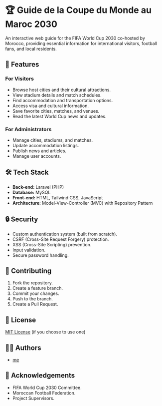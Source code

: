 # 🏆 Guide de la Coupe du Monde au Maroc 2030

An interactive web guide for the FIFA World Cup 2030 co-hosted by Morocco, providing essential information for international visitors, football fans, and local residents.

## 🌟 Features

### For Visitors

*   Browse host cities and their cultural attractions.
*   View stadium details and match schedules.
*   Find accommodation and transportation options.
*   Access visa and cultural information.
*   Save favorite cities, matches, and venues.
*   Read the latest World Cup news and updates.

### For Administrators

*   Manage cities, stadiums, and matches.
*   Update accommodation listings.
*   Publish news and articles.
*   Manage user accounts.

## 🛠 Tech Stack

*   **Back-end:** Laravel (PHP)
*   **Database:** MySQL
*   **Front-end:** HTML, Tailwind CSS, JavaScript
*   **Architecture:** Model-View-Controller (MVC) with Repository Pattern

## 🔒 Security

*   Custom authentication system (built from scratch).
*   CSRF (Cross-Site Request Forgery) protection.
*   XSS (Cross-Site Scripting) prevention.
*   Input validation.
*   Secure password handling.

## 👥 Contributing

1.  Fork the repository.
2.  Create a feature branch.
3.  Commit your changes.
4.  Push to the branch.
5.  Create a Pull Request.

## 📝 License

[MIT License](LICENSE) (if you choose to use one)

## 👨‍💻 Authors

*   [me](https://github.com/Drissnafii)

## 🤝 Acknowledgements

*   FIFA World Cup 2030 Committee.
*   Moroccan Football Federation.
*   Project Supervisors.
